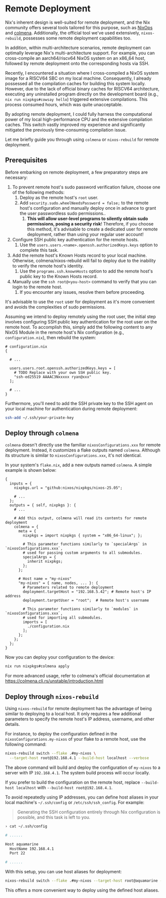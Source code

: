 # Remote Deployment

Nix's inherent design is well-suited for remote deployment, and the Nix community offers
several tools tailored for this purpose, such as [NixOps](https://github.com/NixOS/nixops)
and [colmena](https://github.com/zhaofengli/colmena). Additionally, the official tool
we've used extensively, `nixos-rebuild`, possesses some remote deployment capabilities
too.

In addition, within multi-architecture scenarios, remote deployment can optimally leverage
Nix's multi-architecture support. For example, you can cross-compile an aarch64/riscv64
NixOS system on an x86_64 host, followed by remote deployment onto the corresponding hosts
via SSH.

Recently, I encountered a situation where I cross-compiled a NixOS system image for a
RISCV64 SBC on my local machine. Consequently, I already possessed all the compilation
caches for building this system locally. However, due to the lack of official binary
caches for RISCV64 architecture, executing any uninstalled program directly on the
development board (e.g., `nix run nixpkgs#cowsay hello`) triggered extensive compilations.
This process consumed hours, which was quite unacceptable.

By adopting remote deployment, I could fully harness the computational power of my local
high-performance CPU and the extensive compilation caches. This switch vastly improved my
experience and significantly mitigated the previously time-consuming compilation issue.

Let me briefly guide you through using `colmena` or `nixos-rebuild` for remote deployment.

## Prerequisites

Before embarking on remote deployment, a few preparatory steps are necessary:

1. To prevent remote host's sudo password verification failure, choose one of the
   following methods:
   1. Deploy as the remote host's `root` user.
   2. Add `security.sudo.wheelNeedsPassword = false;` to the remote host's configuration
      and manually deploy once in advance to grant the user passwordless sudo
      permissions..
      1. **This will allow user-level programs to silently obtain sudo permissions, posing
         a security risk**! Therefore, if you choose this method, it's advisable to create
         a dedicated user for remote deployment, rather than using your regular user
         account!
2. Configure SSH public key authentication for the remote hosts.
   1. Use the `users.users.<name>.openssh.authorizedKeys.keys` option to complete this
      task.
3. Add the remote host's Known Hosts record to your local machine. Otherwise,
   colmena/nixos-rebuild will fail to deploy due to the inability to verify the remote
   host's identity.
   1. Use the `programs.ssh.knownHosts` option to add the remote host's public key to the
      Known Hosts record.
4. Manually use the `ssh root@<you-host>` command to verify that you can login to the
   remote host.
   1. If you encounter any issues, resolve them before proceeding.

It's advisable to use the `root` user for deployment as it's more convenient and avoids
the complexities of sudo permissions.

Assuming we intend to deploy remotely using the root user, the initial step involves
configuring SSH public key authentication for the root user on the remote host. To
accomplish this, simply add the following content to any NixOS Module in the remote host's
Nix configuration (e.g., `configuration.nix`), then rebuild the system:

```nix{6-9}
# configuration.nix
{

  # ...

  users.users.root.openssh.authorizedKeys.keys = [
    # TODO Replace with your own SSH public key.
    "ssh-ed25519 AAAAC3Nxxxxx ryan@xxx"
  ];

  # ...
}
```

Furthermore, you'll need to add the SSH private key to the SSH agent on your local machine
for authentication during remote deployment:

```bash
ssh-add ~/.ssh/your-private-key
```

## Deploy through `colmena`

`colmena` doesn't directly use the familiar `nixosConfigurations.xxx` for remote
deployment. Instead, it customizes a flake outputs named `colmena`. Although its structure
is similar to `nixosConfigurations.xxx`, it's not identical.

In your system's `flake.nix`, add a new outputs named `colmena`. A simple example is shown
below:

```nix{11-34}
{
  inputs = {
    nixpkgs.url = "github:nixos/nixpkgs/nixos-25.05";

    # ...
  };
  outputs = { self, nixpkgs }: {
    # ...

    # Add this output, colmena will read its contents for remote deployment
    colmena = {
      meta = {
        nixpkgs = import nixpkgs { system = "x86_64-linux"; };

        # This parameter functions similarly to `specialArgs` in `nixosConfigurations.xxx`,
        # used for passing custom arguments to all submodules.
        specialArgs = {
          inherit nixpkgs;
        };
      };

      # Host name = "my-nixos"
      "my-nixos" = { name, nodes, ... }: {
        # Parameters related to remote deployment
        deployment.targetHost = "192.168.5.42"; # Remote host's IP address
        deployment.targetUser = "root";  # Remote host's username

        # This parameter functions similarly to `modules` in `nixosConfigurations.xxx`,
        # used for importing all submodules.
        imports = [
          ./configuration.nix
        ];
      };
    };
  };
}
```

Now you can deploy your configuration to the device:

```bash
nix run nixpkgs#colmena apply
```

For more advanced usage, refer to colmena's official documentation at
<https://colmena.cli.rs/unstable/introduction.html>

## Deploy through `nixos-rebuild`

Using `nixos-rebuild` for remote deployment has the advantage of being similar to
deploying to a local host. It only requires a few additional parameters to specify the
remote host's IP address, username, and other details.

For instance, to deploy the configuration defined in the `nixosConfigurations.my-nixos` of
your flake to a remote host, use the following command:

```bash
nixos-rebuild switch --flake .#my-nixos \
  --target-host root@192.168.4.1 --build-host localhost --verbose
```

The above command will build and deploy the configuration of `my-nixos` to a server with
IP `192.168.4.1`. The system build process will occur locally.

If you prefer to build the configuration on the remote host, replace
`--build-host localhost` with `--build-host root@192.168.4.1`.

To avoid repeatedly using IP addresses, you can define host aliases in your local
machine's `~/.ssh/config` or `/etc/ssh/ssh_config`. For example:

> Generating the SSH configuration entirely through Nix configuration is possible, and
> this task is left to you.

```bash
› cat ~/.ssh/config

# ......

Host aquamarine
  HostName 192.168.4.1
  Port 22

# ......
```

With this setup, you can use host aliases for deployment:

```bash
nixos-rebuild switch --flake .#my-nixos --target-host root@aquamarine --build-host root@aquamarine --verbose
```

This offers a more convenient way to deploy using the defined host aliases.

